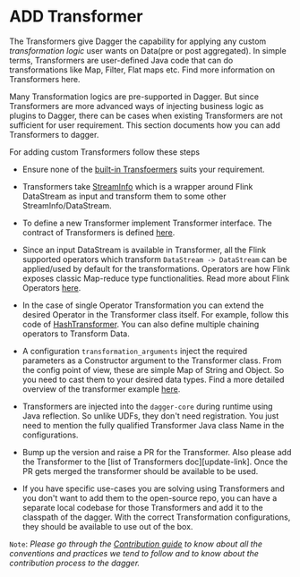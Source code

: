 # ADD Transformer

The Transformers give Dagger the capability for applying any custom _transformation logic_ user wants on Data(pre or post aggregated). In simple terms, Transformers are user-defined Java code that can do transformations like Map, Filter, Flat maps etc. Find more information on Transformers here.

Many Transformation logics are pre-supported in Dagger. But since Transformers are more advanced ways of injecting business logic as plugins to Dagger, there can be cases when existing Transformers are not sufficient for user requirement. This section documents how you can add Transformers to dagger.

For adding custom Transformers follow these steps

- Ensure none of the [built-in Transfoermers](update-link) suits your requirement.

- Transformers take [StreamInfo](https://github.com/odpf/dagger/blob/main/dagger-common/src/main/java/io/odpf/dagger/common/core/StreamInfo.java) which is a wrapper around Flink DataStream as input and transform them to some other StreamInfo/DataStream.

- To define a new Transformer implement Transformer interface. The contract of Transformers is defined [here](https://github.com/odpf/dagger/blob/main/dagger-common/src/main/java/io/odpf/dagger/common/core/Transformer.java).

- Since an input DataStream is available in Transformer, all the Flink supported operators which transform `DataStream -> DataStream` can be applied/used by default for the transformations. Operators are how Flink exposes classic Map-reduce type functionalities. Read more about Flink Operators [here](https://ci.apache.org/projects/flink/flink-docs-release-1.9/dev/stream/operators/).

- In the case of single Operator Transformation you can extend the desired Operator in the Transformer class itself. For example, follow this code of [HashTransformer](https://github.com/odpf/dagger/blob/main/dagger-functions/src/main/java/io/odpf/dagger/functions/transformers/HashTransformer.java). You can also define multiple chaining operators to Transform Data.

- A configuration `transformation_arguments` inject the required parameters as a Constructor argument to the Transformer class. From the config point of view, these are simple Map of String and Object. So you need to cast them to your desired data types. Find a more detailed overview of the transformer example [here](update-link).

- Transformers are injected into the `dagger-core` during runtime using Java reflection. So unlike UDFs, they don't need registration. You just need to mention the fully qualified Transformer Java class Name in the configurations.

- Bump up the version and raise a PR for the Transformer. Also please add the Transformer to the [list of Transformers doc][update-link]. Once the PR gets merged the transformer should be available to be used.

- If you have specific use-cases you are solving using Transformers and you don't want to add them to the open-source repo, you can have a separate local codebase for those Transformers and add it to the classpath of the dagger. With the correct Transformation configurations, they should be available to use out of the box.

`Note`: _Please go through the [Contribution guide](https://github.com/odpf/dagger/blob/main/docs/contribute/contribution.md) to know about all the conventions and practices we tend to follow and to know about the contribution process to the dagger._
